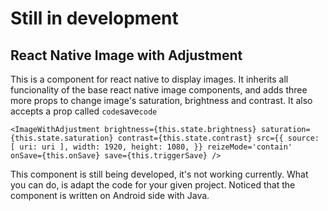 # Still in development

## React Native Image with Adjustment

This is a component for react native to display images. It inherits all funcionality of the base react native image components, and adds three more props to change image's saturation, brightness and contrast. It also accepts a prop called `code`save`code`

`
<ImageWithAdjustment
    brightness={this.state.brightness}
    saturation={this.state.saturation}
    contrast={this.state.contrast}
    src={{
	source: [
	    uri: uri
	],
	width: 1920,
	height: 1080,
    }}
    reizeMode='contain'
    onSave={this.onSave}
    save={this.triggerSave}
/>
`

This component is still being developed, it's not working currently. What you can do, is adapt the code for your given project. Noticed that the component is written on Android side with Java.
